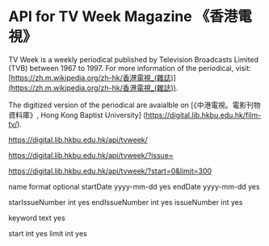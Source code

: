 # API for TV Week Magazine 《香港電視》

TV Week is a weekly periodical published by Television Broadcasts Limited (TVB) between 1967 to 1997.
For more information of the periodical, visit: [https://zh.m.wikipedia.org/zh-hk/香港電視_(雜誌)](https://zh.m.wikipedia.org/zh-hk/香港電視_(雜誌)).

The digitized version of the periodical are avaialble on [《中港電視。電影刊物資料庫》, Hong Kong Baptist University] (https://digital.lib.hkbu.edu.hk/film-tv/).





https://digital.lib.hkbu.edu.hk/api/tvweek/




https://digital.lib.hkbu.edu.hk/api/tvweek/?issue=

https://digital.lib.hkbu.edu.hk/api/tvweek/?start=0&limit=300

name format optional startDate yyyy-mm-dd yes endDate yyyy-mm-dd yes

starIssueNumber int yes endIssueNumber int yes issueNumber int yes

keyword text yes

start int yes limit int yes
